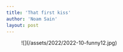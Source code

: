 ```yaml
---
title: 'That first kiss'
author: 'Noam Sain'
layout: post
---
```


<figure class="wp-block-image size-full">![](/assets/2022/2022-10-funny12.jpg)</figure>